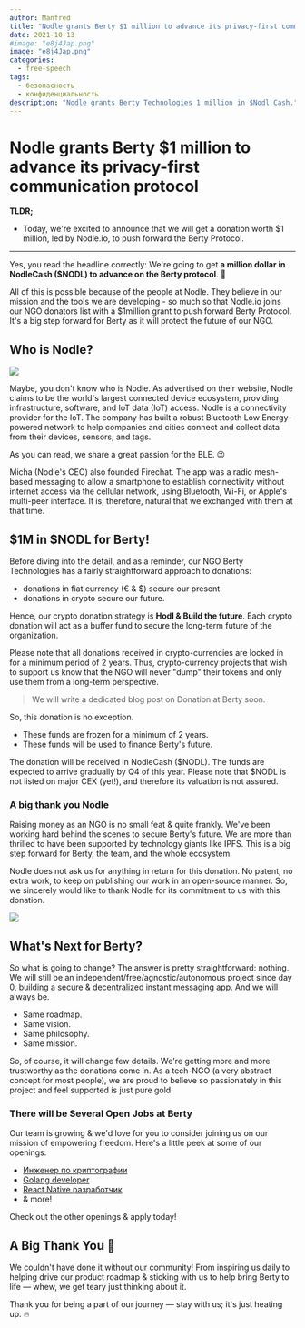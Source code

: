 ```yaml
---
author: Manfred
title: "Nodle grants Berty $1 million to advance its privacy-first communication protocol"
date: 2021-10-13
#image: "e8j4Jap.png"
image: "e8j4Jap.png"
categories:
  - free-speech
tags:
  - безопасность
  - конфиденциальность
description: "Nodle grants Berty Technologies 1 million in $Nodl Cash."
---
```



# Nodle grants Berty $1 million to advance its privacy-first communication protocol



**TLDR;**
* Today, we're excited to announce that we will get a donation worth $1 million, led by Nodle.io, to push forward the Berty Protocol.


---

Yes, you read the headline correctly: We're going to get **a million dollar in NodleCash ($NODL) to advance on the Berty protocol**.  🚀

All of this is possible because of the people at Nodle. They believe in our mission and the tools we are developing - so much so that Nodle.io joins our NGO donators list with a $1million grant to push forward Berty Protocol. It's a big step forward for Berty as it will protect the future of our NGO.


## Who is Nodle?

![](https://i.imgur.com/dJJa4mK.png)


Maybe, you don't know who is Nodle. As advertised on their website, Nodle claims to be the world's largest connected device ecosystem, providing infrastructure, software, and IoT data (IoT) access. Nodle is a connectivity provider for the IoT. The company has built a robust Bluetooth Low Energy-powered network to help companies and cities connect and collect data from their devices, sensors, and tags.

As you can read, we share a great passion for the BLE. 😉

Micha (Nodle's CEO) also founded Firechat. The app was a radio mesh-based messaging to allow a smartphone to establish connectivity without internet access via the cellular network, using Bluetooth, Wi-Fi, or Apple's multi-peer interface. It is, therefore, natural that we exchanged with them at that time.


## $1M in $NODL for Berty!

Before diving into the detail, and as a reminder, our NGO Berty Technologies has a fairly straightforward approach to donations:
* donations in fiat currency (€ & $) secure our present
* donations in crypto secure our future.

Hence, our crypto donation strategy is **Hodl & Build the future**. Each crypto donation will act as a buffer fund to secure the long-term future of the organization.

Please note that all donations received in crypto-currencies are locked in for a minimum period of 2 years. Thus, crypto-currency projects that wish to support us know that the NGO will never "dump" their tokens and only use them from a long-term perspective.

> We will write a dedicated blog post on Donation at Berty soon.

So, this donation is no exception.

* These funds are frozen for a minimum of 2 years.
* These funds will be used to finance Berty's future.

The donation will be received in NodleCash ($NODL). The funds are expected to arrive gradually by Q4 of this year.  Please note that $NODL is not listed on major CEX (yet!), and therefore its valuation is not assured.


### A big thank you Nodle

Raising money as an NGO is no small feat & quite frankly. We've been working hard behind the scenes to secure Berty's future.  We are more than thrilled to have been supported by technology giants like IPFS. This is a big step forward for Berty, the team, and the whole ecosystem.

Nodle does not ask us for anything in return for this donation. No patent, no extra work, to keep on publishing our work in an open-source manner. So, we sincerely would like to thank Nodle for its commitment to us with this donation.

![](https://media.giphy.com/media/xSM46ernAUN3y/giphy.gif)



## What's Next for Berty?


So what is going to change? The answer is pretty straightforward: nothing. We will still be an independent/free/agnostic/autonomous project since day 0, building a secure & decentralized instant messaging app. And we will always be.
* Same roadmap.
* Same vision.
* Same philosophy.
* Same mission.

So, of course, it will change few details. We're getting more and more trustworthy as the donations come in. As a tech-NGO (a very abstract concept for most people), we are proud to believe so passionately in this project and feel supported is just pure gold.


### There will be Several Open Jobs at Berty

Our team is growing & we'd love for you to consider joining us on our mission of empowering freedom. Here's a little peek at some of our openings:
* [Инженер по криптографии](https://berty.tech/jobs/cryptography-engineer/)
* [Golang developer](https://berty.tech/jobs/golang-developer/)
* [React Native разработчик](https://berty.tech/jobs/react-native-developer/)
* & more!

Check out the other openings & apply today!


## A Big Thank You 🙏

We couldn't have done it without our community! From inspiring us daily to helping drive our product roadmap & sticking with us to help bring Berty to life — whew, we get teary just thinking about it.

Thank you for being a part of our journey — stay with us; it's just heating up. 🔥



